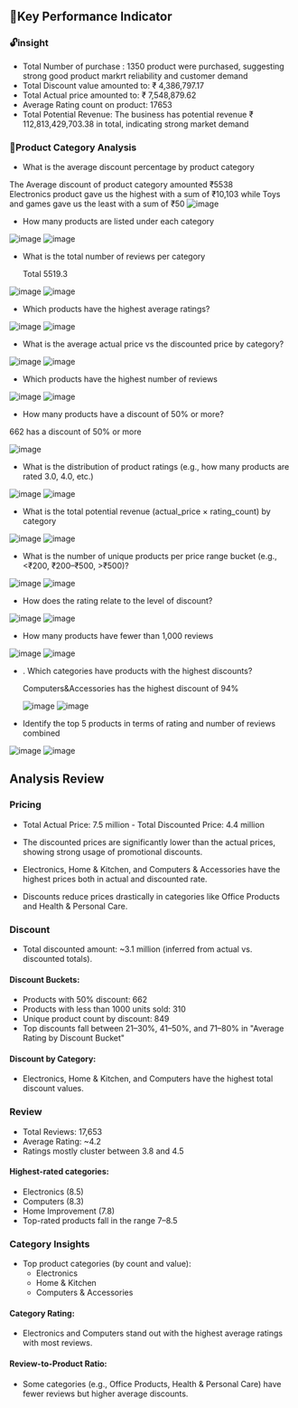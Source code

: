 ## 🔑Key Performance Indicator
### 🔓insight
- Total Number of purchase : 1350 product were purchased, suggesting strong good product markrt reliability and customer demand
- Total Discount value amounted to:	 ₹ 4,386,797.17
- Total Actual price amounted to:  ₹ 7,548,879.62
- Average Rating count on product:	17653
- Total Potential Revenue: The business has potential revenue ₹ 112,813,429,703.38 in total, indicating strong market demand

### 🔧Product Category Analysis
 * What is the average discount percentage by product category
 
 The Average discount of product category amounted  ₹5538  
 Electronics product gave us the highest with a sum of  ₹10,103 while Toys and games gave us the least with a sum of  ₹50
![image](https://github.com/user-attachments/assets/dc85a386-f9b4-4b2e-a057-f11c291634c3)

* How many products are listed under each category

![image](https://github.com/user-attachments/assets/5ecac755-7aa6-4fc0-be48-f013f1844df8)
 ![image](https://github.com/user-attachments/assets/2087ec5f-f998-495f-b94f-0bf0a845772c)

 * What is the total number of reviews per category
   
    Total	5519.3
   
![image](https://github.com/user-attachments/assets/52a90e4f-9dd8-42c6-a0ba-f61fdb0b059a)
![image](https://github.com/user-attachments/assets/021be851-d826-42ba-9c9f-47bf1ce0450c)

* Which products have the highest average ratings?
  
![image](https://github.com/user-attachments/assets/a3c4da7b-1cfb-4324-80a7-af826768dfa1)
![image](https://github.com/user-attachments/assets/6ab9c0ce-5f89-43b3-a0e3-62342e943614)

* What is the average actual price vs the discounted price by category?

![image](https://github.com/user-attachments/assets/f318bcbf-642c-4aca-ac99-aa40b79509c4)
![image](https://github.com/user-attachments/assets/65bbc398-6e8d-40e7-b24b-eb1b1ffee797)

* Which products have the highest number of reviews

![image](https://github.com/user-attachments/assets/8f44ee6b-3141-4021-939f-20ee013b6b75)
![image](https://github.com/user-attachments/assets/5e45bee4-3419-4ea8-89e4-e04ed5e9478a)

* How many products have a discount of 50% or more?
  
662 has a discount of 50% or more
  
![image](https://github.com/user-attachments/assets/1327a171-aa1c-4ab9-adf1-6a8797ac8fb0)

* What is the distribution of product ratings (e.g., how many products are rated 3.0, 4.0, etc.)

![image](https://github.com/user-attachments/assets/418d0846-7c64-43d3-b021-ad6e73f4a556)
![image](https://github.com/user-attachments/assets/0cac7ba9-08e9-44aa-8891-8b13ca0465e9)

* What is the total potential revenue (actual_price × rating_count) by category

![image](https://github.com/user-attachments/assets/fe50a53f-1a69-4b85-8277-54af6e32a170)
![image](https://github.com/user-attachments/assets/631e5a5b-f38d-4e5f-890f-c78cc076466a)

* What is the number of unique products per price range bucket (e.g., <₹200,
₹200–₹500, >₹500)?

![image](https://github.com/user-attachments/assets/214834a6-9503-4857-bd52-a664043fc640)
![image](https://github.com/user-attachments/assets/0599f85f-180c-4f9f-b0d6-94157da7e5c1)

* How does the rating relate to the level of discount?

![image](https://github.com/user-attachments/assets/ea4aa82a-65f9-430d-bf59-d347220425f9)
![image](https://github.com/user-attachments/assets/66c7a4b4-9542-4b4f-92d7-bc7f81a97b07)



* How many products have fewer than 1,000 reviews

![image](https://github.com/user-attachments/assets/2943aa5c-2dd5-4d96-800d-1ac2f469f36d)
![image](https://github.com/user-attachments/assets/17d77947-2754-4cb0-a78c-0f4b2dd25a35)

* . Which categories have products with the highest discounts?

  Computers&Accessories has the highest	discount of 94% 

  ![image](https://github.com/user-attachments/assets/f9eb1ff2-0bdb-4f08-add3-624b6a2e3a65)
  ![image](https://github.com/user-attachments/assets/ceb01bcc-fa0a-4349-b9e8-d873a30eb467)

*  Identify the top 5 products in terms of rating and number of reviews combined
  
![image](https://github.com/user-attachments/assets/036e0ea6-9745-4436-896e-7ade9cc98aeb)
![image](https://github.com/user-attachments/assets/33835458-a788-4e79-a39a-3649ede0617f)



## Analysis Review

### Pricing
- Total Actual Price: 7.5 million - Total Discounted Price: 4.4 million

* The discounted prices are significantly lower than the actual prices, showing strong usage of promotional discounts.

* Electronics, Home & Kitchen, and Computers & Accessories have the highest prices both in actual and discounted rate.

* Discounts reduce prices drastically in categories like Office Products and Health & Personal Care.

### Discount
- Total discounted amount: ~3.1 million (inferred from actual vs. discounted totals).

#### Discount Buckets:
* Products with 50% discount: 662
* Products with less than 1000 units sold: 310
* Unique product count by discount: 849
* Top discounts fall between 21–30%, 41–50%, and 71–80% in "Average Rating by Discount Bucket" 

#### Discount by Category:
* Electronics, Home & Kitchen, and Computers have the highest total discount values.

### Review
* Total Reviews: 17,653
* Average Rating: ~4.2
* Ratings mostly cluster between 3.8 and 4.5

#### Highest-rated categories:
* Electronics (8.5)
* Computers (8.3)
* Home Improvement (7.8)
* Top-rated products fall in the range 7–8.5 

### Category Insights
* Top product categories (by count and value):
   * Electronics
   * Home & Kitchen
   * Computers & Accessories
#### Category Rating:
* Electronics and Computers stand out with the highest average ratings with most reviews.
#### Review-to-Product Ratio:
- Some categories (e.g., Office Products, Health & Personal Care) have fewer reviews but higher average discounts.



















  










